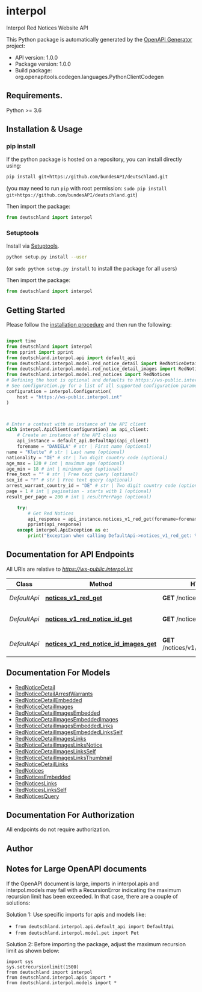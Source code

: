 # interpol
Interpol Red Notices Website API

This Python package is automatically generated by the [OpenAPI Generator](https://openapi-generator.tech) project:

- API version: 1.0.0
- Package version: 1.0.0
- Build package: org.openapitools.codegen.languages.PythonClientCodegen

## Requirements.

Python >= 3.6

## Installation & Usage
### pip install

If the python package is hosted on a repository, you can install directly using:

```sh
pip install git+https://github.com/bundesAPI/deutschland.git
```
(you may need to run `pip` with root permission: `sudo pip install git+https://github.com/bundesAPI/deutschland.git`)

Then import the package:
```python
from deutschland import interpol
```

### Setuptools

Install via [Setuptools](http://pypi.python.org/pypi/setuptools).

```sh
python setup.py install --user
```
(or `sudo python setup.py install` to install the package for all users)

Then import the package:
```python
from deutschland import interpol
```

## Getting Started

Please follow the [installation procedure](#installation--usage) and then run the following:

```python

import time
from deutschland import interpol
from pprint import pprint
from deutschland.interpol.api import default_api
from deutschland.interpol.model.red_notice_detail import RedNoticeDetail
from deutschland.interpol.model.red_notice_detail_images import RedNoticeDetailImages
from deutschland.interpol.model.red_notices import RedNotices
# Defining the host is optional and defaults to https://ws-public.interpol.int
# See configuration.py for a list of all supported configuration parameters.
configuration = interpol.Configuration(
    host = "https://ws-public.interpol.int"
)



# Enter a context with an instance of the API client
with interpol.ApiClient(configuration) as api_client:
    # Create an instance of the API class
    api_instance = default_api.DefaultApi(api_client)
    forename = "DANIELA" # str | First name (optional)
name = "Klette" # str | Last name (optional)
nationality = "DE" # str | Two digit country code (optional)
age_max = 120 # int | maximum age (optional)
age_min = 18 # int | minimum age (optional)
free_text = "" # str | Free text query (optional)
sex_id = "F" # str | Free text query (optional)
arrest_warrant_country_id = "DE" # str | Two digit country code (optional)
page = 1 # int | pagination - starts with 1 (optional)
result_per_page = 200 # int | resultPerPage (optional)

    try:
        # Get Red Notices
        api_response = api_instance.notices_v1_red_get(forename=forename, name=name, nationality=nationality, age_max=age_max, age_min=age_min, free_text=free_text, sex_id=sex_id, arrest_warrant_country_id=arrest_warrant_country_id, page=page, result_per_page=result_per_page)
        pprint(api_response)
    except interpol.ApiException as e:
        print("Exception when calling DefaultApi->notices_v1_red_get: %s\n" % e)
```

## Documentation for API Endpoints

All URIs are relative to *https://ws-public.interpol.int*

Class | Method | HTTP request | Description
------------ | ------------- | ------------- | -------------
*DefaultApi* | [**notices_v1_red_get**](docs/DefaultApi.md#notices_v1_red_get) | **GET** /notices/v1/red | Get Red Notices
*DefaultApi* | [**notices_v1_red_notice_id_get**](docs/DefaultApi.md#notices_v1_red_notice_id_get) | **GET** /notices/v1/red/{noticeID} | Get Red Notice Details
*DefaultApi* | [**notices_v1_red_notice_id_images_get**](docs/DefaultApi.md#notices_v1_red_notice_id_images_get) | **GET** /notices/v1/red/{noticeID}/images | Get Red Notice Images


## Documentation For Models

 - [RedNoticeDetail](docs/RedNoticeDetail.md)
 - [RedNoticeDetailArrestWarrants](docs/RedNoticeDetailArrestWarrants.md)
 - [RedNoticeDetailEmbedded](docs/RedNoticeDetailEmbedded.md)
 - [RedNoticeDetailImages](docs/RedNoticeDetailImages.md)
 - [RedNoticeDetailImagesEmbedded](docs/RedNoticeDetailImagesEmbedded.md)
 - [RedNoticeDetailImagesEmbeddedImages](docs/RedNoticeDetailImagesEmbeddedImages.md)
 - [RedNoticeDetailImagesEmbeddedLinks](docs/RedNoticeDetailImagesEmbeddedLinks.md)
 - [RedNoticeDetailImagesEmbeddedLinksSelf](docs/RedNoticeDetailImagesEmbeddedLinksSelf.md)
 - [RedNoticeDetailImagesLinks](docs/RedNoticeDetailImagesLinks.md)
 - [RedNoticeDetailImagesLinksNotice](docs/RedNoticeDetailImagesLinksNotice.md)
 - [RedNoticeDetailImagesLinksSelf](docs/RedNoticeDetailImagesLinksSelf.md)
 - [RedNoticeDetailImagesLinksThumbnail](docs/RedNoticeDetailImagesLinksThumbnail.md)
 - [RedNoticeDetailLinks](docs/RedNoticeDetailLinks.md)
 - [RedNotices](docs/RedNotices.md)
 - [RedNoticesEmbedded](docs/RedNoticesEmbedded.md)
 - [RedNoticesLinks](docs/RedNoticesLinks.md)
 - [RedNoticesLinksSelf](docs/RedNoticesLinksSelf.md)
 - [RedNoticesQuery](docs/RedNoticesQuery.md)


## Documentation For Authorization

 All endpoints do not require authorization.

## Author




## Notes for Large OpenAPI documents
If the OpenAPI document is large, imports in interpol.apis and interpol.models may fail with a
RecursionError indicating the maximum recursion limit has been exceeded. In that case, there are a couple of solutions:

Solution 1:
Use specific imports for apis and models like:
- `from deutschland.interpol.api.default_api import DefaultApi`
- `from deutschland.interpol.model.pet import Pet`

Solution 2:
Before importing the package, adjust the maximum recursion limit as shown below:
```
import sys
sys.setrecursionlimit(1500)
from deutschland import interpol
from deutschland.interpol.apis import *
from deutschland.interpol.models import *
```

